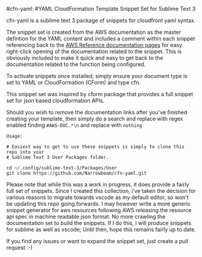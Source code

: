 #cfn-yaml:
#YAML CloudFormation Template Snippet Set for Sublime Text 3


cfn-yaml is a sublime text 3 package of snippets for cloudfront yaml syntax.

The snippet set is created from the AWS documentation as the master defintion for the YAML content and includes a comment within each snippet referencing back to the [AWS Reference documentation pages](http://docs.aws.amazon.com/AWSCloudFormation/latest/UserGuide/aws-template-resource-type-ref.html) for easy right-click opening of the documentation related to the snippet.  This is obviously included to make it quick and easy to get back to the documentation related to the function being configured.

To activate snippets once installed, simply ensure your document type is set to YAML or CloudFormation (CForm) and type cfn.

This snippet set was inspired by cform package that provides a full snippet set for json based cloudformation APIs.

Should you wish to remove the documentation links after you've finished creating your template, then simply do a search and replace with regex enabled finding `#AWS-DOC.*\n` and replace with `nothing`

```
Usage:

# Easiest way to get to use these snippets is simply to clone this repo into your 
# Sublime Text 3 User Packages folder.

cd ~/.config/sublime-text-3/Packages/User
git clone https://github.com/Narrowbeam/cfn-yaml.git
```
Please note that while this was a work in progress, it does provide a fairly full set of snippets.  Since I created this collection, i've taken the decision for various reasons to migrate towards vscode as my default editor, so won't be updating this repo going forwards.  I may however write a more generic snippet generator for aws resources following AWS releasing the resource api spec in machine readable json format.  No more crawling the documentation set to build the snippets.  If I do this, I will produce snippets for sublime as well as vscode; Until then, hope this remains fairly up to date.

If you find any issues or want to expand the snippet set, just create a pull request :-)
